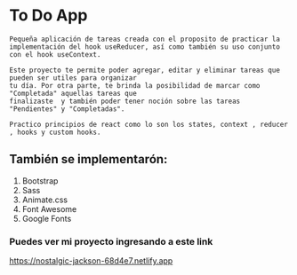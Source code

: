 # To Do App

    Pequeña aplicación de tareas creada con el proposito de practicar la implementación del hook useReducer, así como también su uso conjunto 
    con el hook useContext.

    Este proyecto te permite poder agregar, editar y eliminar tareas que pueden ser utiles para organizar 
    tu día. Por otra parte, te brinda la posibilidad de marcar como "Completada" aquellas tareas que 
    finalizaste  y también poder tener noción sobre las tareas "Pendientes" y "Completadas".

    Practico principios de react como lo son los states, context , reducer , hooks y custom hooks. 

## También se implementarón:

1) Bootstrap
2) Sass
3) Animate.css
4) Font Awesome
5) Google Fonts

### Puedes ver mi proyecto ingresando a este link
https://nostalgic-jackson-68d4e7.netlify.app
